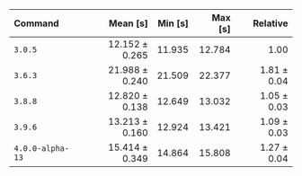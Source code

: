 | Command | Mean [s] | Min [s] | Max [s] | Relative |
|:---|---:|---:|---:|---:|
| `3.0.5` | 12.152 ± 0.265 | 11.935 | 12.784 | 1.00 |
| `3.6.3` | 21.988 ± 0.240 | 21.509 | 22.377 | 1.81 ± 0.04 |
| `3.8.8` | 12.820 ± 0.138 | 12.649 | 13.032 | 1.05 ± 0.03 |
| `3.9.6` | 13.213 ± 0.160 | 12.924 | 13.421 | 1.09 ± 0.03 |
| `4.0.0-alpha-13` | 15.414 ± 0.349 | 14.864 | 15.808 | 1.27 ± 0.04 |

